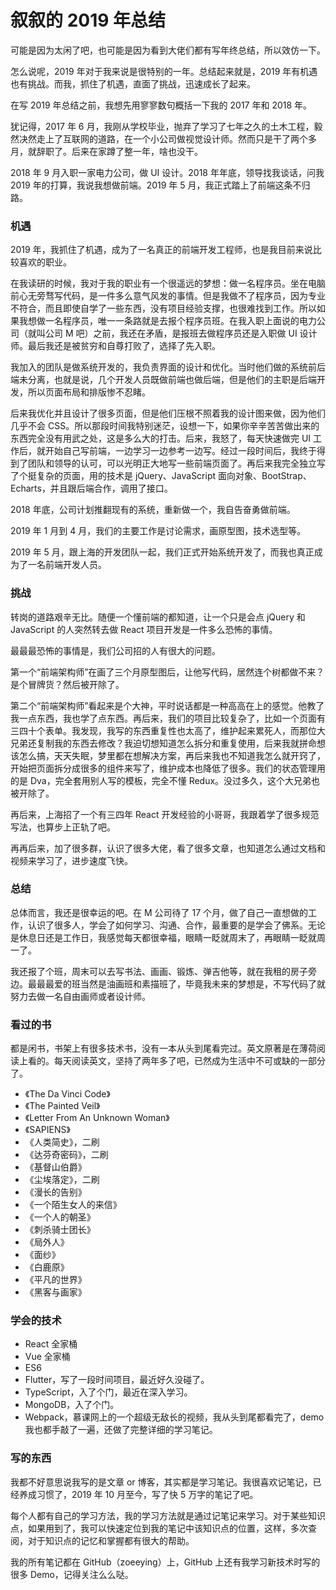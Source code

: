 # 叙叙的 2019 年总结

可能是因为太闲了吧，也可能是因为看到大佬们都有写年终总结，所以效仿一下。

怎么说呢，2019 年对于我来说是很特别的一年。总结起来就是，2019 年有机遇也有挑战。而我，抓住了机遇，直面了挑战，迅速成长了起来。

在写 2019 年总结之前，我想先用寥寥数句概括一下我的 2017 年和 2018 年。

犹记得，2017 年 6 月，我刚从学校毕业，抛弃了学习了七年之久的土木工程，毅然决然走上了互联网的道路，在一个小公司做视觉设计师。然而只是干了两个多月，就辞职了。后来在家蹲了整一年，啥也没干。

2018 年 9 月入职一家电力公司，做 UI 设计。2018 年年底，领导找我谈话，问我 2019 年的打算，我说我想做前端。2019 年 5 月，我正式踏上了前端这条不归路。

### 机遇

2019 年，我抓住了机遇，成为了一名真正的前端开发工程师，也是我目前来说比较喜欢的职业。

在我读研的时候，我对于我的职业有一个很遥远的梦想：做一名程序员。坐在电脑前心无旁骛写代码，是一件多么意气风发的事情。但是我做不了程序员，因为专业不符合，而且即使自学了一些东西，没有项目经验支撑，也很难找到工作。所以如果我想做一名程序员，唯一一条路就是去报个程序员班。在我入职上面说的电力公司（就叫公司 M 吧）之前，我还在矛盾，是报班去做程序员还是入职做 UI 设计师。最后我还是被贫穷和自尊打败了，选择了先入职。

我加入的团队是做系统开发的，我负责界面的设计和优化。当时他们做的系统前后端未分离，也就是说，几个开发人员既做前端也做后端，但是他们的主职是后端开发，所以页面布局和排版惨不忍睹。

后来我优化并且设计了很多页面，但是他们压根不照着我的设计图来做，因为他们几乎不会 CSS。所以那段时间我特别迷茫，设想一下，如果你辛辛苦苦做出来的东西完全没有用武之处，这是多么大的打击。后来，我怒了，每天快速做完 UI 工作后，就开始自己写前端，一边学习一边参考一边写。经过一段时间后，我终于得到了团队和领导的认可，可以光明正大地写一些前端页面了。再后来我完全独立写了个挺复杂的页面，用的技术是 jQuery、JavaScript 面向对象、BootStrap、Echarts，并且跟后端合作，调用了接口。

2018 年底，公司计划推翻现有的系统，重新做一个，我自告奋勇做前端。

2019 年 1 月到 4 月，我们的主要工作是讨论需求，画原型图，技术选型等。

2019 年 5 月，跟上海的开发团队一起，我们正式开始系统开发了，而我也真正成为了一名前端开发人员。

### 挑战

转岗的道路艰辛无比。随便一个懂前端的都知道，让一个只是会点 jQuery 和 JavaScript 的人突然转去做 React 项目开发是一件多么恐怖的事情。

最最最恐怖的事情是，我们公司招的人有很大的问题。

第一个“前端架构师”在画了三个月原型图后，让他写代码，居然连个树都做不来？是个冒牌货？然后被开除了。

第二个“前端架构师”看起来是个大神，平时说话都是一种高高在上的感觉。他教了我一点东西，我也学了点东西。再后来，我们的项目比较复杂了，比如一个页面有三四十个表单。我发现，我写的东西重复性也太高了，维护起来累死人，而那位大兄弟还复制我的东西去修改？我迫切想知道怎么拆分和重复使用，后来我就拼命想该怎么搞，天天失眠，梦里都在想解决方案，再后来我也不知道我怎么就开窍了，开始把页面拆分成很多的组件来写了，维护成本也降低了很多。我们的状态管理用的是 Dva，完全套用别人写的模板，完全不懂 Redux。没过多久，这个大兄弟也被开除了。

再后来，上海招了一个有三四年 React 开发经验的小哥哥，我跟着学了很多规范写法，也算步上正轨了吧。

再再后来，加了很多群，认识了很多大佬，看了很多文章，也知道怎么通过文档和视频来学习了，进步速度飞快。

### 总结

总体而言，我还是很幸运的吧。在 M 公司待了 17 个月，做了自己一直想做的工作，认识了很多人，学会了如何学习、沟通、合作，最重要的是学会了佛系。无论是休息日还是工作日，我感觉每天都很幸福，眼睛一眨就周末了，再眼睛一眨就周一了。

我还报了个班，周末可以去写书法、画画、锻炼、弹吉他等，就在我租的房子旁边。最最最爱的班当然是油画班和素描班了，毕竟我未来的梦想是，不写代码了就努力去做一名自由画师或者设计师。

### 看过的书

都是闲书，书架上有很多技术书，没有一本从头到尾看完过。英文原著是在薄荷阅读上看的。每天阅读英文，坚持了两年多了吧，已然成为生活中不可或缺的一部分了。

* 《The Da Vinci Code》
* 《The Painted Veil》
* 《Letter From An Unknown Woman》
* 《SAPIENS》
* 《人类简史》，二刷
* 《达芬奇密码》，二刷
* 《基督山伯爵》
* 《尘埃落定》，二刷
* 《漫长的告别》
* 《一个陌生女人的来信》
* 《一个人的朝圣》
* 《刺杀骑士团长》
* 《局外人》
* 《面纱》
* 《白鹿原》
* 《平凡的世界》
* 《黑客与画家》

### 学会的技术

* React 全家桶
* Vue 全家桶
* ES6
* Flutter，写了一段时间项目，最近好久没碰了。
* TypeScript，入了个门，最近在深入学习。
* MongoDB，入了个门。
* Webpack，慕课网上的一个超级无敌长的视频，我从头到尾都看完了，demo 我也都手敲了一遍，还做了完整详细的学习笔记。

### 写的东西

我都不好意思说我写的是文章 or 博客，其实都是学习笔记。我很喜欢记笔记，已经养成习惯了，2019 年 10 月至今，写了快 5 万字的笔记了吧。

每个人都有自己的学习方法，我的学习方法就是通过记笔记来学习。对于某些知识点，如果用到了，我可以快速定位到我的笔记中该知识点的位置，这样，多次查阅，对于知识点的记忆和掌握都有很大的帮助。

我的所有笔记都在 GitHub（zoeeying）上，GitHub 上还有我学习新技术时写的很多 Demo，记得关注么么哒。
